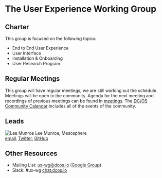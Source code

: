 # The User Experience Working Group 

## Charter
This group is focused on the following topics:
* End to End User Experience
* User Interface
* Installation & Onboarding
* User Research Program

## Regular Meetings
This group will have regular meetings, we are still working out the schedule. Meetings will be open to the community. Agenda for the next meeting and recordings of previous meetings can be found in [meetings](meetings). The [DC/OS Community Calendar](https://calendar.google.com/calendar/embed?src=mesosphere.io_1iu6qkkrmnghb61ntfrp5fc46o%40group.calendar.google.com&ctz=America/Los_Angeles) includes all of the events of the community.

## Leads
![Lee Munroe](https://avatars3.githubusercontent.com/u/15963?v=3&s=35) Lee Munroe, Mesosphere <br> [email](mailto:lee@mesosphere.io), [Twitter](https://twitter.com/leemunroe), [GitHub](https://github.com/leemunroe)

## Other Resources
* Mailing List: ux-wg@dcos.io ([Google Group](https://groups.google.com/a/dcos.io/forum/#!forum/ux-wg))
* Slack: #ux-wg [chat.dcos.io](http://chat.dcos.io)

